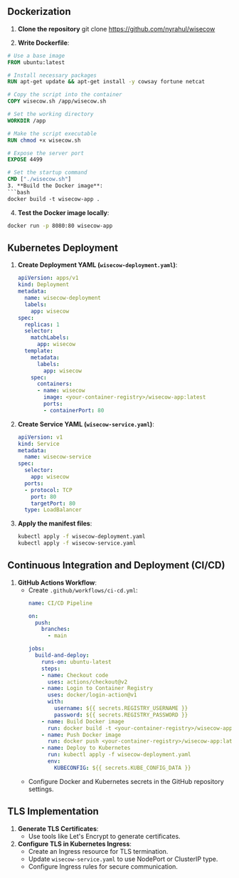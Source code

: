 ## Dockerization
1. **Clone the repository** 
git clone https://github.com/nyrahul/wisecow

2. **Write Dockerfile**:
 ```Dockerfile
# Use a base image
FROM ubuntu:latest

# Install necessary packages
RUN apt-get update && apt-get install -y cowsay fortune netcat

# Copy the script into the container
COPY wisecow.sh /app/wisecow.sh

# Set the working directory
WORKDIR /app

# Make the script executable
RUN chmod +x wisecow.sh

# Expose the server port
EXPOSE 4499

# Set the startup command
CMD ["./wisecow.sh"]
3. **Build the Docker image**:
```bash
docker build -t wisecow-app .
```
4. **Test the Docker image locally**:
```bash
docker run -p 8080:80 wisecow-app
```

## Kubernetes Deployment

1. **Create Deployment YAML (`wisecow-deployment.yaml`)**:
    ```yaml
    apiVersion: apps/v1
    kind: Deployment
    metadata:
      name: wisecow-deployment
      labels:
        app: wisecow
    spec:
      replicas: 1
      selector:
        matchLabels:
          app: wisecow
      template:
        metadata:
          labels:
            app: wisecow
        spec:
          containers:
          - name: wisecow
            image: <your-container-registry>/wisecow-app:latest
            ports:
            - containerPort: 80
    ```
2. **Create Service YAML (`wisecow-service.yaml`)**:
    ```yaml
    apiVersion: v1
    kind: Service
    metadata:
      name: wisecow-service
    spec:
      selector:
        app: wisecow
      ports:
      - protocol: TCP
        port: 80
        targetPort: 80
      type: LoadBalancer
    ```
3. **Apply the manifest files**:
    ```bash
    kubectl apply -f wisecow-deployment.yaml
    kubectl apply -f wisecow-service.yaml
    ```

## Continuous Integration and Deployment (CI/CD)

1. **GitHub Actions Workflow**:
   - Create `.github/workflows/ci-cd.yml`:
     ```yaml
     name: CI/CD Pipeline

     on:
       push:
         branches:
           - main

     jobs:
       build-and-deploy:
         runs-on: ubuntu-latest
         steps:
         - name: Checkout code
           uses: actions/checkout@v2
         - name: Login to Container Registry
           uses: docker/login-action@v1
           with:
             username: ${{ secrets.REGISTRY_USERNAME }}
             password: ${{ secrets.REGISTRY_PASSWORD }}
         - name: Build Docker image
           run: docker build -t <your-container-registry>/wisecow-app:latest .
         - name: Push Docker image
           run: docker push <your-container-registry>/wisecow-app:latest
         - name: Deploy to Kubernetes
           run: kubectl apply -f wisecow-deployment.yaml
           env:
             KUBECONFIG: ${{ secrets.KUBE_CONFIG_DATA }}
     ```
   - Configure Docker and Kubernetes secrets in the GitHub repository settings.

## TLS Implementation

1. **Generate TLS Certificates**:
   - Use tools like Let's Encrypt to generate certificates.
2. **Configure TLS in Kubernetes Ingress**:
   - Create an Ingress resource for TLS termination.
   - Update `wisecow-service.yaml` to use NodePort or ClusterIP type.
   - Configure Ingress rules for secure communication.

